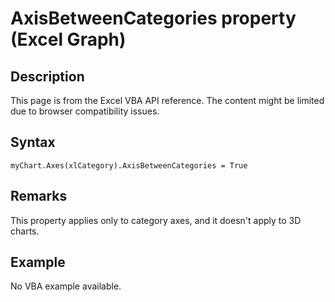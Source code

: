 # AxisBetweenCategories property (Excel Graph)

## Description
This page is from the Excel VBA API reference. The content might be limited due to browser compatibility issues.

## Syntax
```vba
myChart.Axes(xlCategory).AxisBetweenCategories = True
```

## Remarks
This property applies only to category axes, and it doesn't apply to 3D charts.

## Example
No VBA example available.
